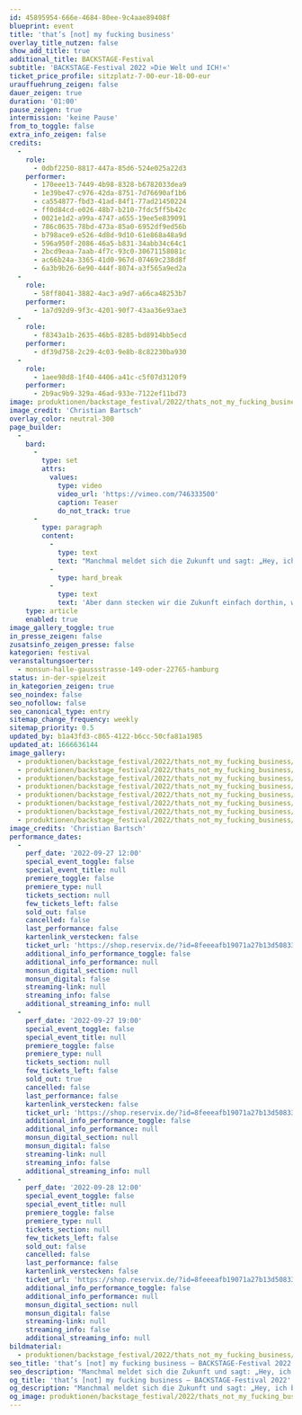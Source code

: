 ```yaml
---
id: 45895954-666e-4684-80ee-9c4aae89408f
blueprint: event
title: 'that’s [not] my fucking business'
overlay_title_nutzen: false
show_add_title: true
additional_title: BACKSTAGE-Festival
subtitle: 'BACKSTAGE-Festival 2022 »Die Welt und ICH!«'
ticket_price_profile: sitzplatz-7-00-eur-18-00-eur
urauffuehrung_zeigen: false
dauer_zeigen: true
duration: '01:00'
pause_zeigen: true
intermission: 'keine Pause'
from_to_toggle: false
extra_info_zeigen: false
credits:
  -
    role:
      - 0dbf2250-8817-447a-85d6-524e025a22d3
    performer:
      - 170eee13-7449-4b98-8328-b6782033dea9
      - 1e39be47-c976-42da-8751-7d76690af1b6
      - ca554877-fbd3-41ad-84f1-77ad21450224
      - ff0d84cd-e026-48b7-b210-7fdc5ff5b42c
      - 0021e1d2-a99a-4747-a655-19ee5e839091
      - 786c0635-78bd-473a-85a0-6952df9ed56b
      - b798ace9-e526-4d8d-9d10-61e868a48a9d
      - 596a950f-2086-46a5-b831-34abb34c64c1
      - 2bcd9eaa-7aab-4f7c-93c0-30671158081c
      - ac66b24a-3365-41d0-967d-07469c238d8f
      - 6a3b9b26-6e90-444f-8074-a3f565a9ed2a
  -
    role:
      - 58ff8041-3882-4ac3-a9d7-a66ca48253b7
    performer:
      - 1a7d92d9-9f3c-4201-90f7-43aa36e93ae3
  -
    role:
      - f8343a1b-2635-46b5-8285-bd8914bb5ecd
    performer:
      - df39d758-2c29-4c03-9e8b-8c82230ba930
  -
    role:
      - 1aee98d8-1f40-4406-a41c-c5f07d3120f9
    performer:
      - 2b9ac9b9-329a-46ad-933e-7122ef11bd73
image: produktionen/backstage_festival/2022/thats_not_my_fucking_business/thats_not_my_fucking_business_backstage_01_c_christian_bartsch.jpeg
image_credit: 'Christian Bartsch'
overlay_color: neutral-300
page_builder:
  -
    bard:
      -
        type: set
        attrs:
          values:
            type: video
            video_url: 'https://vimeo.com/746333500'
            caption: Teaser
            do_not_track: true
      -
        type: paragraph
        content:
          -
            type: text
            text: "Manchmal meldet sich die Zukunft und sagt: „Hey, ich bin auch noch hier. Hört ihr mich? Ich komme noch, na wartet nur.“\_"
          -
            type: hard_break
          -
            type: text
            text: 'Aber dann stecken wir die Zukunft einfach dorthin, wo der Pfeffer wächst, und widmen uns wieder der Sahnetorte. Denn alles ist egal, solange es in unserer Wohnung in Ordnung ist und in unserer Wohnung ist es meist in Ordnung.'
    type: article
    enabled: true
image_gallery_toggle: true
in_presse_zeigen: false
zusatsinfo_zeigen_presse: false
kategorien: festival
veranstaltungsoerter:
  - monsun-halle-gaussstrasse-149-oder-22765-hamburg
status: in-der-spielzeit
in_kategorien_zeigen: true
seo_noindex: false
seo_nofollow: false
seo_canonical_type: entry
sitemap_change_frequency: weekly
sitemap_priority: 0.5
updated_by: b1a43fd3-c865-4122-b6cc-50cfa81a1985
updated_at: 1666636144
image_gallery:
  - produktionen/backstage_festival/2022/thats_not_my_fucking_business/thats_not_my_fucking_business_backstage_02_c_christian_bartsch.jpg
  - produktionen/backstage_festival/2022/thats_not_my_fucking_business/thats_not_my_fucking_business_backstage_03_c_christian_bartsch.jpg
  - produktionen/backstage_festival/2022/thats_not_my_fucking_business/thats_not_my_fucking_business_backstage_04_c_christian_bartsch.jpg
  - produktionen/backstage_festival/2022/thats_not_my_fucking_business/thats_not_my_fucking_business_backstage_05_c_christian_bartsch.jpg
  - produktionen/backstage_festival/2022/thats_not_my_fucking_business/thats_not_my_fucking_business_backstage_06_c_christian_bartsch.jpg
  - produktionen/backstage_festival/2022/thats_not_my_fucking_business/thats_not_my_fucking_business_backstage_07_c_christian_bartsch.jpg
  - produktionen/backstage_festival/2022/thats_not_my_fucking_business/thats_not_my_fucking_business_backstage_08_c_christian_bartsch.jpg
  - produktionen/backstage_festival/2022/thats_not_my_fucking_business/thats_not_my_fucking_business_backstage_09_c_christian_bartsch.jpg
image_credits: 'Christian Bartsch'
performance_dates:
  -
    perf_date: '2022-09-27 12:00'
    special_event_toggle: false
    special_event_title: null
    premiere_toggle: false
    premiere_type: null
    tickets_section: null
    few_tickets_left: false
    sold_out: false
    cancelled: false
    last_performance: false
    kartenlink_verstecken: false
    ticket_url: 'https://shop.reservix.de/?id=8feeeafb19071a27b13d5083379d95183e9ab490f2f135faf80b2fecfc1ba00f2aba7ad8945f4a4292549eb86feddc1b&vID=7337&eventGrpID=413226&eventID=1986164'
    additional_info_performance_toggle: false
    additional_info_performance: null
    monsun_digital_section: null
    monsun_digital: false
    streaming-link: null
    streaming_info: false
    additional_streaming_info: null
  -
    perf_date: '2022-09-27 19:00'
    special_event_toggle: false
    special_event_title: null
    premiere_toggle: false
    premiere_type: null
    tickets_section: null
    few_tickets_left: false
    sold_out: true
    cancelled: false
    last_performance: false
    kartenlink_verstecken: false
    ticket_url: 'https://shop.reservix.de/?id=8feeeafb19071a27b13d5083379d95183e9ab490f2f135faf80b2fecfc1ba00f2aba7ad8945f4a4292549eb86feddc1b&vID=7337&eventGrpID=413226&eventID=1986165'
    additional_info_performance_toggle: false
    additional_info_performance: null
    monsun_digital_section: null
    monsun_digital: false
    streaming-link: null
    streaming_info: false
    additional_streaming_info: null
  -
    perf_date: '2022-09-28 12:00'
    special_event_toggle: false
    special_event_title: null
    premiere_toggle: false
    premiere_type: null
    tickets_section: null
    few_tickets_left: false
    sold_out: false
    cancelled: false
    last_performance: false
    kartenlink_verstecken: false
    ticket_url: 'https://shop.reservix.de/?id=8feeeafb19071a27b13d5083379d95183e9ab490f2f135faf80b2fecfc1ba00f2aba7ad8945f4a4292549eb86feddc1b&vID=7337&eventGrpID=413226&eventID=1986595'
    additional_info_performance_toggle: false
    additional_info_performance: null
    monsun_digital_section: null
    monsun_digital: false
    streaming-link: null
    streaming_info: false
    additional_streaming_info: null
bildmaterial:
  - produktionen/backstage_festival/2022/thats_not_my_fucking_business/presse/thats_not_my_fucking_business_backstage_c_christian_bartsch_monsun.zip
seo_title: 'that’s [not] my fucking business – BACKSTAGE-Festival 2022'
seo_description: "Manchmal meldet sich die Zukunft und sagt: „Hey, ich bin auch noch hier. Hört ihr mich? Ich komme noch, na wartet nur.“\_"
og_title: 'that’s [not] my fucking business – BACKSTAGE-Festival 2022'
og_description: "Manchmal meldet sich die Zukunft und sagt: „Hey, ich bin auch noch hier. Hört ihr mich? Ich komme noch, na wartet nur.“\_"
og_image: produktionen/backstage_festival/2022/thats_not_my_fucking_business/social_media_thats_not_my_fucking_business_backstage_c_christian_bartsch.jpg
---
```

